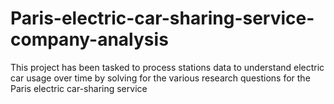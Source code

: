 # Paris-electric-car-sharing-service-company-analysis
This project has been tasked to process stations data to understand electric car usage over time by solving for the various research questions for the Paris electric car-sharing service
